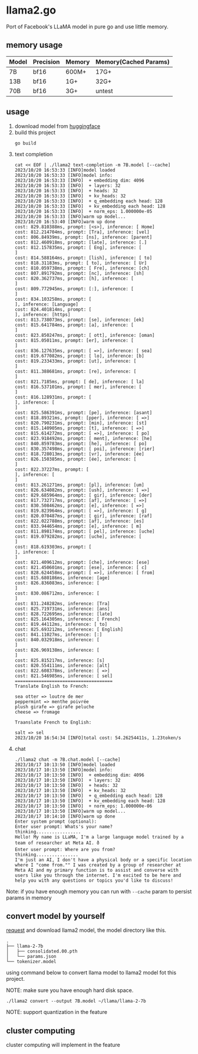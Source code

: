 # llama2.go

Port of Facebook's LLaMA model in pure go and use little memory.

## memory usage

| Model | Precision | Memory | Memory(Cached Params) |
| ----- | --------- | ------ | --------------------- |
| 7B  | bf16 | 600M+ | 17G+ |
| 13B | bf16 | 1G+ | 32G+ |
| 70B | bf16 | 3G+ | untest |

## usage

1. download model from [huggingface](https://huggingface.co/lwch/llama2.go)
2. build this project
    ```shell
    go build
    ```
3. text completion
    ```shell
    cat << EOF | ./llama2 text-completion -m 7B.model [--cache]
    2023/10/20 16:53:33 [INFO]model loaded
    2023/10/20 16:53:33 [INFO]model info:
    2023/10/20 16:53:33 [INFO]  + embedding dim: 4096
    2023/10/20 16:53:33 [INFO]  + layers: 32
    2023/10/20 16:53:33 [INFO]  + heads: 32
    2023/10/20 16:53:33 [INFO]  + kv_heads: 32
    2023/10/20 16:53:33 [INFO]  + q_embedding each head: 128
    2023/10/20 16:53:33 [INFO]  + kv_embedding each head: 128
    2023/10/20 16:53:33 [INFO]  + norm_eps: 1.000000e-05
    2023/10/20 16:53:33 [INFO]warm up model...
    2023/10/20 16:53:40 [INFO]warm up done
    cost: 829.810388ms, prompt: [<s>], inference: [ Home]
    cost: 812.214704ms, prompt: [Tra], inference: [vel]
    cost: 806.84939ms, prompt: [ns], inference: [parent]
    cost: 812.460918ms, prompt: [late], inference: [.]
    cost: 812.157835ms, prompt: [ Eng], inference: [
    ]
    cost: 814.588164ms, prompt: [lish], inference: [ to]
    cost: 818.31183ms, prompt: [ to], inference: [ Ur]
    cost: 810.059738ms, prompt: [ Fre], inference: [ch]
    cost: 807.891792ms, prompt: [nc], inference: [sh]
    cost: 820.362737ms, prompt: [h], inference: [
    ]
    cost: 809.772945ms, prompt: [:], inference: [
    ]
    cost: 834.103258ms, prompt: [
    ], inference: [Language]
    cost: 824.401814ms, prompt: [
    ], inference: [https]
    cost: 813.738073ms, prompt: [se], inference: [ek]
    cost: 815.641784ms, prompt: [a], inference: [
    ]
    cost: 823.850247ms, prompt: [ ott], inference: [oman]
    cost: 815.05011ms, prompt: [er], inference: [
    ]
    cost: 836.127635ms, prompt: [ =>], inference: [ sea]
    cost: 819.677082ms, prompt: [ lo], inference: [b]
    cost: 819.233433ms, prompt: [ut], inference: [
    ]
    cost: 811.388681ms, prompt: [re], inference: [
    ]
    cost: 821.7185ms, prompt: [ de], inference: [ la]
    cost: 816.537101ms, prompt: [ mer], inference: [
    ]
    cost: 816.128931ms, prompt: [
    ], inference: [
    ]
    cost: 825.586391ms, prompt: [pe], inference: [asant]
    cost: 818.89321ms, prompt: [pper], inference: [ =>]
    cost: 820.790231ms, prompt: [min], inference: [st]
    cost: 815.140905ms, prompt: [t], inference: [ =>]
    cost: 815.614272ms, prompt: [ =>], inference: [ po]
    cost: 823.918492ms, prompt: [ ment], inference: [he]
    cost: 840.859783ms, prompt: [he], inference: [ po]
    cost: 830.357498ms, prompt: [ poi], inference: [rier]
    cost: 818.728013ms, prompt: [vr], inference: [ée]
    cost: 826.150385ms, prompt: [ée], inference: [
    ]
    cost: 822.37227ms, prompt: [
    ], inference: [
    ]
    cost: 813.261271ms, prompt: [pl], inference: [um]
    cost: 826.634082ms, prompt: [ush], inference: [ =>]
    cost: 829.685964ms, prompt: [ gir], inference: [der]
    cost: 817.732717ms, prompt: [af], inference: [ =>]
    cost: 830.508462ms, prompt: [e], inference: [ =>]
    cost: 819.823964ms, prompt: [ =>], inference: [ g]
    cost: 820.070487ms, prompt: [ gir], inference: [raf]
    cost: 822.022788ms, prompt: [af], inference: [es]
    cost: 833.944654ms, prompt: [e], inference: [ m]
    cost: 811.898174ms, prompt: [ pel], inference: [uche]
    cost: 819.079282ms, prompt: [uche], inference: [
    ]
    cost: 818.619303ms, prompt: [
    ], inference: [
    ]
    cost: 821.409612ms, prompt: [che], inference: [ese]
    cost: 821.450601ms, prompt: [ese], inference: [ c]
    cost: 828.624458ms, prompt: [ =>], inference: [ from]
    cost: 815.680186ms, inference: [age]
    cost: 826.836083ms, inference: [
    ]
    cost: 830.086712ms, inference: [
    ]
    cost: 831.248282ms, inference: [Tra]
    cost: 825.719731ms, inference: [ans]
    cost: 828.722695ms, inference: [late]
    cost: 825.164305ms, inference: [ French]
    cost: 819.44112ms, inference: [ to]
    cost: 825.693212ms, inference: [ English]
    cost: 841.11027ms, inference: [:]
    cost: 840.032918ms, inference: [
    ]
    cost: 826.969138ms, inference: [
    ]
    cost: 825.815217ms, inference: [s]
    cost: 820.554111ms, inference: [alt]
    cost: 822.608378ms, inference: [ =>]
    cost: 821.546985ms, inference: [ sel]
    =====================================
    Translate English to French:

    sea otter => loutre de mer
    peppermint => menthe poivrée
    plush girafe => girafe peluche
    cheese => fromage

    Traanslate French to English:

    salt => sel
    2023/10/20 16:54:34 [INFO]total cost: 54.26254411s, 1.23token/s
    ```
4. chat
    ```shell
    ./llama2 chat -m 7B.chat.model [--cache]
    2023/10/17 10:13:50 [INFO]model loaded
    2023/10/17 10:13:50 [INFO]model info:
    2023/10/17 10:13:50 [INFO]  + embedding dim: 4096
    2023/10/17 10:13:50 [INFO]  + layers: 32
    2023/10/17 10:13:50 [INFO]  + heads: 32
    2023/10/17 10:13:50 [INFO]  + kv_heads: 32
    2023/10/17 10:13:50 [INFO]  + q_embedding each head: 128
    2023/10/17 10:13:50 [INFO]  + kv_embedding each head: 128
    2023/10/17 10:13:50 [INFO]  + norm_eps: 1.000000e-06
    2023/10/17 10:13:50 [INFO]warm up model...
    2023/10/17 10:14:10 [INFO]warm up done
    Enter system prompt (optional):
    Enter user prompt: Whats's your name?
    thinking.................
    Hello! My name is LLaMA, I'm a large language model trained by a team of researcher at Meta AI. ð
    Enter user prompt: Where are you from?
    thinking................
    I'm just an AI, I don't have a physical body or a specific location where I "come from."" I was created by a group of researcher at Meta AI and my primary function is to assist and converse with users like you through the internet. I'm excited to be here and help you with any questions or topics you'd like to discuss!
    ```

Note: if you have enough memory you can run with `--cache` param to persist params in memory

## convert model by yourself

[request](https://ai.meta.com/resources/models-and-libraries/llama-downloads/) and download llama2 model, the model directory like this.

    .
    ├── llama-2-7b
    │   ├── consolidated.00.pth
    │   └── params.json
    └── tokenizer.model

using command below to convert llama model to llama2 model fot this project.

NOTE: make sure you have enough hard disk space.

```shell
./llama2 convert --output 7B.model ~/llama/llama-2-7b
```

NOTE: support quantization in the feature

## cluster computing

cluster computing will implement in the feature
